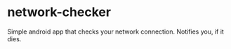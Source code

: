 network-checker
===============

Simple android app that checks your network connection. Notifies you, if it dies.

